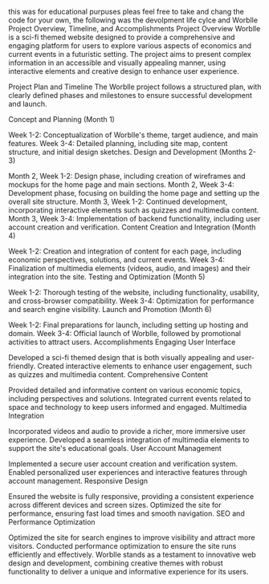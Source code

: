 this was for educational purpuses pleas feel free to take and chang the code for your own, the following was the devolpment life cylce and 
Worblle Project Overview, Timeline, and Accomplishments
Project Overview
Worblle is a sci-fi themed website designed to provide a comprehensive and engaging platform for users to explore various aspects of economics and current events in a futuristic setting. The project aims to present complex information in an accessible and visually appealing manner, using interactive elements and creative design to enhance user experience.

Project Plan and Timeline
The Worblle project follows a structured plan, with clearly defined phases and milestones to ensure successful development and launch.

Concept and Planning (Month 1)

Week 1-2: Conceptualization of Worblle's theme, target audience, and main features.
Week 3-4: Detailed planning, including site map, content structure, and initial design sketches.
Design and Development (Months 2-3)

Month 2, Week 1-2: Design phase, including creation of wireframes and mockups for the home page and main sections.
Month 2, Week 3-4: Development phase, focusing on building the home page and setting up the overall site structure.
Month 3, Week 1-2: Continued development, incorporating interactive elements such as quizzes and multimedia content.
Month 3, Week 3-4: Implementation of backend functionality, including user account creation and verification.
Content Creation and Integration (Month 4)

Week 1-2: Creation and integration of content for each page, including economic perspectives, solutions, and current events.
Week 3-4: Finalization of multimedia elements (videos, audio, and images) and their integration into the site.
Testing and Optimization (Month 5)

Week 1-2: Thorough testing of the website, including functionality, usability, and cross-browser compatibility.
Week 3-4: Optimization for performance and search engine visibility.
Launch and Promotion (Month 6)

Week 1-2: Final preparations for launch, including setting up hosting and domain.
Week 3-4: Official launch of Worblle, followed by promotional activities to attract users.
Accomplishments
Engaging User Interface

Developed a sci-fi themed design that is both visually appealing and user-friendly.
Created interactive elements to enhance user engagement, such as quizzes and multimedia content.
Comprehensive Content

Provided detailed and informative content on various economic topics, including perspectives and solutions.
Integrated current events related to space and technology to keep users informed and engaged.
Multimedia Integration

Incorporated videos and audio to provide a richer, more immersive user experience.
Developed a seamless integration of multimedia elements to support the site's educational goals.
User Account Management

Implemented a secure user account creation and verification system.
Enabled personalized user experiences and interactive features through account management.
Responsive Design

Ensured the website is fully responsive, providing a consistent experience across different devices and screen sizes.
Optimized the site for performance, ensuring fast load times and smooth navigation.
SEO and Performance Optimization

Optimized the site for search engines to improve visibility and attract more visitors.
Conducted performance optimization to ensure the site runs efficiently and effectively.
Worblle stands as a testament to innovative web design and development, combining creative themes with robust functionality to deliver a unique and informative experience for its users.

